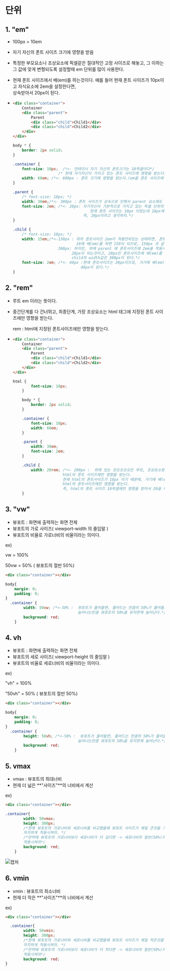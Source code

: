 # 단위

## 1. "em"

- 100px = 10em 

- 자기 자신의 폰트 사이즈 크기에 영향을 받음

- 특정한 부모요소나 조상요소에 픽셀같은 절대적인 고정 사이즈로 해놓고, 그 이하는 그 값에 맞게 변형되도록
  설정할때 em 단위를 많이 사용한다.

- 현재 폰트 사이즈에서 배(em)를 하는것이다. 예를 들어 현재 폰트 사이즈가 10px이고 자식요소에 2em을 설정한다면,<br> 상속받아서 20px이 된다.
  
- ```html
  <div class="container">
      Container
      <div class="parent">
          Parent
          <div class="child">Child1</div>
          <div class="child">Child2</div>
      </div>
  </div>
  ```

  ```css
  body * {
      border: 2px solid;
  }
  
  .container {
      font-size: 10px;  /*<- 컨테이너 자기 자신의 폰트크기는 10픽셀이다*/
                      /* 현재 자기자신이 가지고 있는 폰트 사이즈에 영향을 받는다.*/
      width: 60em; /*<- 600px : 폰트 크기에 영향을 받는다.(em을 폰트 사이즈에 배를 한다고 생각하자)*/
  }
  
  .parent {
      /* font-size: 10px; */
      width: 30em;/*<- 300px : 폰트 사이즈가 상속으로 인해서 parent 요소에도 10px이 되므로, 300px과 같은 의미다 */
      font-size: 2em; /*<- 20px: 자기자신이 기본적으로 가지고 있는 픽셀 단위의 폰트 사이즈의 두배라는 의미다
                        			현재 폰트 사이즈는 10px 이었는데 10px에서 배(em)를 하는것이므로, 20이 된다.
                                 즉, 20px이라고 생각하자.*/ 
  }
  
  .child {
      /* font-size: 10px; */
      width: 15em;/*<-150px : 위의 폰트사이즈 2em이 적용안되있는 상태라면, 폰트 사이즈는 상속으로 인해서 10px이다. 
                              10에 배(em)를 하면 150이 되므로, 150px 과 같은 의미이다.
                      300px: 하지만, 위에 parent 에 폰트사이즈에 2em을 적용시킨다면, parent의 폰트 사이즈는 
      						20px이 되는것이고, 20px인 폰트사이즈에 배(em)를 15로 한다면 300이 되므로 
      						child의 width값은 300px이 된다.*/
      font-size: 2em; /*<- 40px :현재 폰트사이즈는 20px이므로, 거기에 배(em)을 하게 된다면 폰트사이즈는 
      							40px이 된다.*/
  }
  ```

## 2. "rem"

- 루트 em 이라는 뜻이다. 

- 중간단계를 다 건너뛰고, 최종단계, 가장 조상요소는 html 태그에 지정된 폰트 사이즈에만 영향을 받는다.

  rem : html에 지정된 폰트사이즈에만 영향을 받는다.

- ```html
  <div class="container">
      Container
      <div class="parent">
          Parent
          <div class="child">Child1</div>
          <div class="child">Child2</div>
      </div>
  </div>
  ```

  ```css
  html {
          font-size: 10px;
      }
  
      body * {
          border: 2px solid;
      }
  
      .container {
          font-size: 10px;
          width: 60em;
      }
  
      .parent {
          width: 30em;
          font-size: 2em;
      }
  
      .child {
          width: 20rem; /*<- 200px :  위에 있는 모오오오오든 부모, 조상요소랑 상관없이 제일 최상위 조상요소인
                        html의 폰트 사이즈에만 영향을 받는다. 
                        현재 html의 폰트사이즈가 10px 이기 때문에, 거기에 배(em)를 하는데, rem으로 인해서
                        html의 폰트사이즈에만 영향을 받는다. 
                        즉, html의 폰트 사이즈 10픽셀에만 영향을 받아서 20을 배하므로 200px이 된다*/
      }
  ```

  

## 3. "vw"

- 뷰포트 : 화면에 출력하는 화면 전체
- 뷰포트의 가로 사이즈( viewport-width 의 줄임말 )
- 뷰포트의 비율로 가로너비의 비율이라는 의미다.

ex)

vw = 100%

50vw = 50% ( 뷰포트의 절반 50%)

```html
<div class="container"></div>
```

```css
body{
    margin: 0;
    padding: 0;
}
  .container {
        width: 50vw; /*<-50% :  뷰포트가 줄어들면, 줄어드는 만큼의 50%가 줄어들고, 뷰포트가 늘어나면, 
                                늘어나는만큼 뷰포트의 50%을 유지한채 늘어난다.*/
        background: red;
    }
```



## 4. vh

- 뷰포트 : 화면에 출력하는 화면 전체
- 뷰포트의 세로 사이즈( viewport-height 의 줄임말 )
- 뷰포트의 비율로 세로너비의 비율이라는 의미다.

ex)

"vh" = 100%

"50vh" = 50% ( 뷰포트의 절반 50%)

```html
<div class="container"></div>
```

```css
body{
    margin: 0;
    padding: 0;
}
  .container {
        height: 50vh; /*<-50% :  뷰포트가 줄어들면, 줄어드는 만큼의 50%가 줄어들고, 뷰포트가 늘어나면, 
                                늘어나는만큼 뷰포트의 50%을 유지한채 늘어난다.*/
        background: red;
    }
```



## 5. vmax

- vmax : 뷰포트의 최대너비
- 현재 더 넓은 **"사이즈"**의 너비에서 계산

ex)

```html
<div class="container"></div>
```

```css
.container{
        width: 50vmax; 
        height: 300px;
        /*현재 뷰포트의 가로너비와 세로너비를 비교했을때 뷰포트 사이즈가 제일 큰것을 기준으로, 그 너비의 절반(50%)만
        차지하게 적용시켜라. */
        /*만약에 뷰포트의 가로너비보다 세로너비가 더 길다면 -> 세로너비의 절반(50%)의 사이즈만큼 가로너비를 차지하게
        적용시켜라*/
        background: red;
    }
```

![캡처](https://user-images.githubusercontent.com/62126380/77244148-5c9c7980-6c55-11ea-8a62-2bfee7bcf170.PNG)

## 6. vmin

- vmin : 뷰포트의 최소너비
- 현재 더 작은 **"사이즈"**의 너비에서 계산

ex)

```html
<div class="container"></div>
```

```css
  .container{
        width: 50vmin; 
        height: 300px;
        /*현재 뷰포트의 가로너비와 세로너비를 비교했을때 뷰포트 사이즈가 제일 작은것을 기준으로, 그 너비의 절반(50%)만
        차지하게 적용시켜라. */
        /*만약에 뷰포트의 가로너비보다 세로너비가 더 작다면 -> 세로너비의 절반(50%)의 사이즈만큼 가로너비를 차지하게
        적용시켜라*/
        background: red;
}
```

